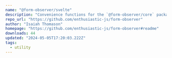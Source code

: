 ```yaml
---
name: "@form-observer/svelte"
description: "Convenience functions for the `@form-observer/core` package, designed for Svelte apps"
repo_url: "https://github.com/enthusiastic-js/form-observer"
author: "Isaiah Thomason"
homepage: "https://github.com/enthusiastic-js/form-observer#readme"
downloads: 44
updated: "2024-05-05T17:20:03.222Z"
tags: 
  - utility
---
```

